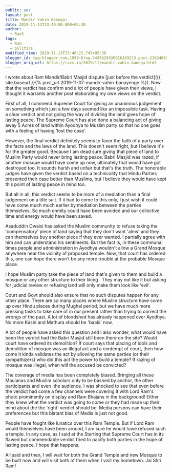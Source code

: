 ```yaml
---
public: yes
layout: post
title: Mandir Vahin Banega!
date: 2019-11-13T23:40:00.000+05:30
author:
  - RavS
tags:
  - Ram
  - politics
modified_time: 2019-11-13T23:40:22.747+05:30
blogger_id: tag:blogger.com,1999:blog-5435629330016169213.post-2392480597336724986
blogger_orig_url: https://ravs.in/2019/11/mandir-vahin-banega.html
---
```


I wrote about Ram Mandir/Babri Masjid dispute [just before the verdict]({{ site.baseurl }}{% post_url 2019-11-07-mandir-vahin-banayenge %}). Now that the verdict has confirm and a lot of people have given their views, I thought it warrants another post elaborating my own views on the verdict. 

First of all, I commend Supreme Court for giving an unanimous judgement on something which just a few days seemed like an impossible task. Having a clear verdict and not going the way of dividing the land gives hope of lasting peace. The Supreme Court has also done a balancing act of giving away 5 Acres of land within Ayodhya to Muslim party so that no one goes with a feeling of having 'lost the case'. 

However, the final verdict definitely seems to favor the faith of a party over the facts and the laws of the land. This doesn't seem right, but I believe it's for the greater good. Because I am dead sure giving that piece of land to Muslim Party would never bring lasting peace. Babri Masjid was razed, if another mosque would have come up now, ultimately that would have got destroyed too. It sounds harsh and unfair but that's the truth. The honorable judges have given the verdict based on a technicality that Hindu Parties presented their case better than Muslims, but I believe they would have kept this point of lasting peace in mind too. 

But all in all, this verdict seems to be more of a mediation than a final judgement on a title suit. If it had to come to this only, I just wish it could have come much much earlier by mediation between the parties themselves. So much enmity could have been avoided and our collective time and energy would have been saved. 

Asaduddin Owaisi has asked the Muslim community to refuse taking the 'compensatory' piece of land saying that they don't want 'alms' and they can themselves buy another piece if they ever wanted. I partially agree with him and can understand his sentiments. But the fact is, in these communal times people and administration in Ayodhya wouldn't allow a Grand Mosque anywhere near the vicinity of proposed temple. Now, that court has ordered this, one can hope there won't be any more trouble at the probable Mosque place. 

I hope Muslim party take the piece of land that's given to them and build a mosque or any other structure to their liking . They may not like it but asking for judicial review or refusing land will only make them look like 'evil'. 

Court and Govt should also ensure that no such disputes happen for any other place. There are so many places where Muslim structure have come up over Hindu places during Mughal period, but we have much more pressing tasks to take care of in our present rather than trying to correct the wrongs of the past. A lot of bloodshed has already happened over Ayodhya. No more Kashi and Mathura should be 'baaki' now. 

A lot of people have asked this question and I also wonder, what would have been the verdict had the Babri Masjid still been there on the site? Would court have ordered its demolition? If court says that placing of idols and demolition of mosque was an illegal act and a contempt of court, then how come it kinda validates the act by allowing the same parties (or their sympathizers) who did this act the power to build a temple? If razing of mosque was illegal, when will the accused be convicted? 

The coverage of media has been completely biased. Bringing all these Maulanas and Muslim scholars only to be bashed by anchor, the other participants and even  the audience. I was shocked to see that even before the verdict had come a few channels were covering it with Lord Ram's photo prominently on display and Ram Bhajans in the background! Either they knew what the verdict was going to come or they had made up their mind about the the 'right' verdict should be. Media persons can have their preferences but this blatant bias of Media is just not good. 

People have fought like lunatics over this Ram Temple. But if Lord Ram would themselves have been around, I am sure he would have refused such a temple. In any case, as I said at the Starting that Supreme Court has in its flawed but commendable verdict tried to pacify both parties in the hope of lasting peace. I hope that happens. 

All said and then, I will wait for both the Grand Temple and new Mosque to be built now and will visit both of them when I visit my hometown. Jai Shri Ram!

